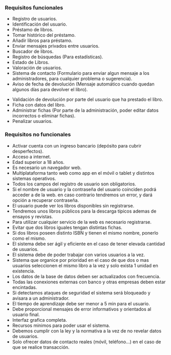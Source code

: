 ### Requisitos funcionales

- Registro de usuarios.
- Identificación del usuario.
- Préstamo de libros.
- Tomar histórico del préstamo.
- Añadir libros para préstamo.
- Enviar mensajes privados entre usuarios.
- Buscador de libros.
- Registro de búsquedas (Para estadísticas).
- Estado de Libros.
- Valoración de usuarios.
- Sistema de contacto (Formulario para enviar algun mensaje a los administradores, para cualquier problema o sugerencia).
- Aviso de fecha de devolución (Mensaje automático cuando quedan algunos días para devolver el libro).
* Validación de devolución por parte del usuario que ha prestado el libro. 
* Ficha con datos del libro. 
* Administrar fichas (Por parte de la administración, poder editar datos incorrectos o eliminar fichas).
* Penalizar usuarios.

### Requisitos no funcionales

* Activar cuenta con un ingreso bancario (depósito para cubrir desperfectos).
* Acceso a internet.
* Edad superior a 18 años.
* Es necesario un navegador web.
* Multiplataforma tanto web como app en el móvil o tablet y distintos sistemas operativos.
* Todos los campos del registro de usuario son obligatorios.
* Si el nombre de usuario y la contraseña del usuario coinciden podrá acceder a de la web. en caso contrario tendremos un error, y dará opción a recuperar contraseña.
* El usuario puede ver los libros disponibles sin registrarse.
* Tendremos unos libros públicos para la descarga típicos ademas de ensayos y revistas.
* Para utilizar cualquier servicio de la web es necesario registrarse.
* Evitar que dos libros iguales tengan distintas fichas.
* Si dos libros poseen distinto ISBN y tienen el mismo nombre, ponerlo como el mismo.
* El sistema debe ser ágil y eficiente en el caso de tener elevada cantidad de usuarios.
* El sistema debe de poder trabajar con varios usuarios a la vez.
* Sistema que organice por prioridad en el caso de que dos o mas usuarios seleccionen el mismo libro a la vez y solo exista 1 unidad en existencia.
* Los datos de la base de datos deben ser actualizados con frecuencia.
* Todas las conexiones externas con banco y otras empresas deben estar encintadas.
* Si detectamos ataques de seguridad el sistema será bloqueado y avisara a un administrador.
* El tiempo de aprendizaje debe ser menor a 5 min para el usuario.
* Debe proporcional mensajes de error informativos y orientados al usuario final.
* Interfaz grafica completa.
* Recursos minimos para poder usar el sistema.
* Debemos cumplir con la ley y la normativa a la vez de no revelar datos de usuarios.
* Solo ofrecer datos de contacto reales (móvil, teléfono...) en el caso de que se realice transacción. 
